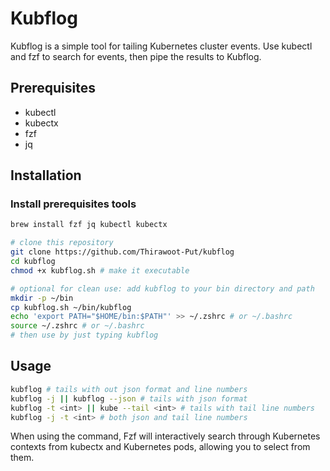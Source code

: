 # Kubflog
Kubflog is a simple tool for tailing Kubernetes cluster events. Use kubectl and fzf to search for events, then pipe the results to Kubflog.

## Prerequisites
- kubectl
- kubectx
- fzf
- jq

## Installation
### Install prerequisites tools
```bash
brew install fzf jq kubectl kubectx
```

```bash
# clone this repository
git clone https://github.com/Thirawoot-Put/kubflog
cd kubflog
chmod +x kubflog.sh # make it executable

# optional for clean use: add kubflog to your bin directory and path
mkdir -p ~/bin
cp kubflog.sh ~/bin/kubflog
echo 'export PATH="$HOME/bin:$PATH"' >> ~/.zshrc # or ~/.bashrc
source ~/.zshrc # or ~/.bashrc
# then use by just typing kubflog
```

## Usage
```bash
kubflog # tails with out json format and line numbers
kubflog -j || kubflog --json # tails with json format
kubflog -t <int> || kube --tail <int> # tails with tail line numbers
kubflog -j -t <int> # both json and tail line numbers
```
When using the command, Fzf will interactively search through Kubernetes contexts from kubectx and Kubernetes pods, allowing you to select from them.
